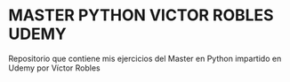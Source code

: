 # MASTER PYTHON VICTOR ROBLES UDEMY
Repositorio que contiene mis ejercicios del Master en Python impartido en Udemy por Víctor Robles
